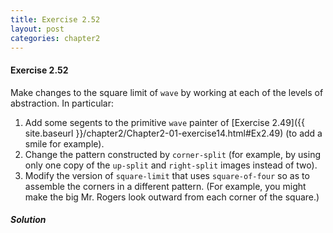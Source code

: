 ```yaml
---
title: Exercise 2.52
layout: post
categories: chapter2
---
```


<a name="Ex2.52"> </a>
#### Exercise 2.52

Make changes to the square limit of `wave` by working at each of the
levels of abstraction. In particular:

1. Add some segents to the primitive `wave` painter of
   [Exercise 2.49]({{ site.baseurl }}/chapter2/Chapter2-01-exercise14.html#Ex2.49)
   (to add a smile for example).
2. Change the pattern constructed by `corner-split` (for example, by
   using only one copy of the `up-split` and `right-split` images
   instead of two).
3. Modify the version of `square-limit` that uses `square-of-four` so
   as to assemble the corners in a different pattern. (For example,
   you might make the big Mr. Rogers look outward from each corner of
   the square.)

##### Solution

